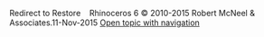---
---

Redirect to Restore&#160;
&#160;
Rhinoceros 6 © 2010-2015 Robert McNeel &amp; Associates.11-Nov-2015
 [Open topic with navigation](restore.html) 

